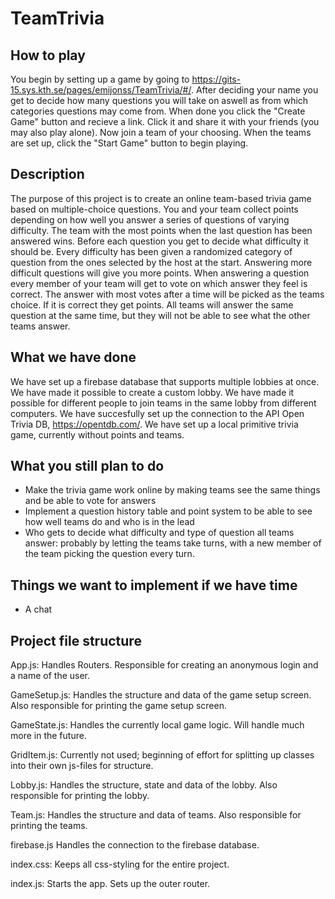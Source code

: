 # TeamTrivia
## How to play
You begin by setting up a game by going to https://gits-15.sys.kth.se/pages/emijonss/TeamTrivia/#/. After deciding your name you get to decide how many questions you will take on aswell as from which categories questions may come from. When done you click the "Create Game" button and recieve a link. Click it and share it with your friends (you may also play alone). Now join a team of your choosing. When the teams are set up, click the "Start Game" button to begin playing.

## Description
The purpose of this project is to create an online team-based trivia game based on multiple-choice questions. You and your team collect points depending on how well you answer a series of questions of varying difficulty. The team with the most points when the last question has been answered wins. Before each question you get to decide what difficulty it should be. Every difficulty has been given a randomized category of question from the ones selected by the host at the start. Answering more difficult questions will give you more points. When answering a question every member of your team will get to vote on which answer they feel is correct. The answer with most votes after a time will be picked as the teams choice. If it is correct they get points. All teams will answer the same question at the same time, but they will not be able to see what the other teams answer.

## What we have done
We have set up a firebase database that supports multiple lobbies at once. We have made it possible to create a custom lobby. We have made it possible for different people to join teams in the same lobby from different computers. We have succesfully set up the connection to the API Open Trivia DB, https://opentdb.com/.
We have set up a local primitive trivia game, currently without points and teams.

## What you still plan to do
* Make the trivia game work online by making teams see the same things and be able to vote for answers
* Implement a question history table and point system to be able to see how well teams do and who is in the lead
* Who gets to decide what difficulty and type of question all teams answer: probably by letting the teams take turns, with a new member of the team picking the question every turn.

## Things we want to implement if we have time
* A chat

## Project file structure
App.js: Handles Routers. Responsible for creating an anonymous login and a name of the user.

GameSetup.js: Handles the structure and data of the game setup screen. Also responsible for printing the game setup screen.

GameState.js: Handles the currently local game logic. Will handle much more in the future.

GridItem.js: Currently not used; beginning of effort for splitting up classes into their own js-files for structure.

Lobby.js: Handles the structure, state and data of the lobby. Also responsible for printing the lobby.

Team.js: Handles the structure and data of teams. Also responsible for printing the teams.

firebase.js Handles the connection to the firebase database.

index.css: Keeps all css-styling for the entire project.

index.js: Starts the app. Sets up the outer router.
